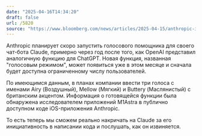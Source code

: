 ```yaml
---
date: "2025-04-16T14:34:20"
draft: false
url: /5820
source: "https://www.bloomberg.com/news/articles/2025-04-15/anthropic-is-readying-a-voice-assistant-feature-to-rival-openai?cmpid=tech-in-brief&utm_medium=email&utm_source=newsletter&utm_term=250416&utm_campaign=tech-in-brief"
---
```


Anthropic планирует скоро запустить голосового помощника для своего чат-бота Claude, примерно через год после того, как OpenAI представил аналогичную функцию для ChatGPT. Новая функция, названная "голосовым режимом", может появиться уже в этом месяце и сначала будет доступна ограниченному числу пользователей.

По имеющимся данным, в планах компании ввести три голоса с именами Airy (Воздушный), Mellow (Мягкий) и Buttery (Маслянистый) с британским акцентом. Информация о готовящейся функции была обнаружена исследователем приложений M1Astra в публично доступном коде iOS-приложения Anthropic.

То есть теперь мы сможем реально накричать на Claude за его инициативность в написании кода и послушать, как он извиняется.